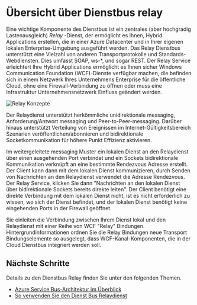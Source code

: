 <properties
    pageTitle="Übersicht über die Dienstbus Relay | Microsoft Azure"
    description="Übersicht über die Dienstbus Relay."
    services="service-bus"
    documentationCenter=".net"
    authors="sethmanheim"
    manager="timlt"
    editor=""/>

<tags
    ms.service="service-bus"
    ms.workload="na"
    ms.tgt_pltfrm="na"
    ms.devlang="multiple"
    ms.topic="get-started-article"
    ms.date="09/01/2016"
    ms.author="sethm"/>


# <a name="overview-of-service-bus-relay"></a>Übersicht über Dienstbus relay

Eine wichtige Komponente des Dienstbus ist ein zentrales (aber hochgradig Lastenausgleich) *Relay* -Dienst, der ermöglicht es Ihnen, Hybrid Applications erstellen, die in einer Azure Datacenter und in Ihrer eigenen lokalen Enterprise-Umgebung ausgeführt werden.  Das Relay Dienstbus unterstützt eine Vielzahl von anderen Transportprotokolle und Standards-Webdiensten. Dies umfasst SOAP, ws-*, und sogar REST. Der Relay Service erleichtert Ihre Hybrid Applications ermöglicht es Ihnen sicher Windows Communication Foundation (WCF)-Dienste verfügbar machen, die befinden sich in einem Netzwerk Ihres Unternehmens Enterprise für die öffentliche Cloud, ohne eine Firewall-Verbindung zu öffnen oder muss eine Infrastruktur Unternehmensnetzwerk Einfluss geändert werden. 

![Relay Konzepte](./media/service-bus-relay-overview/sb-relay-01.png)

Der Relaydienst unterstützt herkömmliche unidirektionale messaging, Anforderung/Antwort messaging und Peer-to-Peer-messaging. Darüber hinaus unterstützt Verteilung von Ereignissen im Internet-Gültigkeitsbereich Szenarien veröffentlichen/abonnieren und bidirektionale Socketkommunikation für höhere Punkt Effizienz aktivieren. 

Im weitergeleitete messaging Muster ein lokalen Dienst an den Relaydienst über einen ausgehenden Port verbindet und ein Sockets bidirektionale Kommunikation verknüpft an eine bestimmte Rendezvous Adresse erstellt. Der Client kann dann mit dem lokalen Dienst kommunizieren, durch Senden von Nachrichten an den Relaydienst verwendet die Adresse Rendezvous. Der Relay Service, klicken Sie dann "Nachrichten an den lokalen Dienst über bidirektionale Sockets bereits direkte leiten". Der Client benötigt eine direkte Verbindung mit dem lokalen Dienst nicht, ist es nicht erforderlich zu wissen, wo sich der Dienst befindet, und der lokalen Dienst benötigt keine eingehenden Ports in der Firewall geöffnet.

Sie einleiten die Verbindung zwischen Ihrem Dienst lokal und den Relaydienst mit einer Reihe von WCF "Relay" Bindungen. Hintergrundinformationen ordnen Sie die Relay Bindungen neue Transport Bindungselemente so ausgelegt, dass WCF-Kanal-Komponenten, die in der Cloud Dienstbus integriert werden soll. 

## <a name="next-steps"></a>Nächste Schritte

Details zu den Dienstbus Relay finden Sie unter den folgenden Themen.

- [Azure Service Bus-Architektur im Überblick](../service-bus-messaging/service-bus-fundamentals-hybrid-solutions.md)
- [So verwenden Sie den Dienst Bus Relaydienst](service-bus-dotnet-how-to-use-relay.md)

 